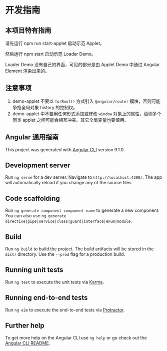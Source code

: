 # 开发指南

## 本项目特有指南

请先运行 npm run start-applet 启动示范 Applet。

然后运行 npm start 启动示范 Loader Demo。

Loader Demo 没有自己的界面，可见的部分是由 Applet Demo 中通过 Angular Element 渲染出来的。

## 注意事项

1. demo-applet 不要以 `forRoot()` 方式引入 `@angular/router` 模块，否则可能争抢全局对象 history 的控制权。
2. demo-applet 中不要用任何形式添加或修改 `window` 对象上的属性，否则多个同类 applet 之间可能会相互冲突。其它全局变量也要慎用。

## Angular 通用指南

This project was generated with [Angular CLI](https://github.com/angular/angular-cli) version 9.1.0.

## Development server

Run `ng serve` for a dev server. Navigate to `http://localhost:4200/`. The app will automatically reload if you change any of the source files.

## Code scaffolding

Run `ng generate component component-name` to generate a new component. You can also use `ng generate directive|pipe|service|class|guard|interface|enum|module`.

## Build

Run `ng build` to build the project. The build artifacts will be stored in the `dist/` directory. Use the `--prod` flag for a production build.

## Running unit tests

Run `ng test` to execute the unit tests via [Karma](https://karma-runner.github.io).

## Running end-to-end tests

Run `ng e2e` to execute the end-to-end tests via [Protractor](http://www.protractortest.org/).

## Further help

To get more help on the Angular CLI use `ng help` or go check out the [Angular CLI README](https://github.com/angular/angular-cli/blob/master/README.md).
